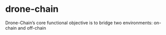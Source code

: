 # drone-chain
Drone-Chain’s core functional objective is to bridge two environments:  on-chain and off-chain
